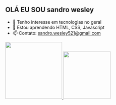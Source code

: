 ## OLÁ EU SOU sandro wesley
- 👀 Tenho interesse em tecnologias no geral
- 📕 Estou aprendendo HTML, CSS, Javascript
- 📫 Contato: sandro.wesley521@gmail.com

<div>
<a href="https://github.com/sandro-wesley">
  <img height="180em" src="https://github-readme-stats.vercel.app/api?username=sandro-wesley&show_icons=true&theme=dracula&include_all_commits=true&count_private=true"/>
  <img height="150em" src="https://github-readme-stats.vercel.app/api/top-langs/?username=sandro-wesley&layout=compact&langs_count=7&theme=dracula"/>
</div>
